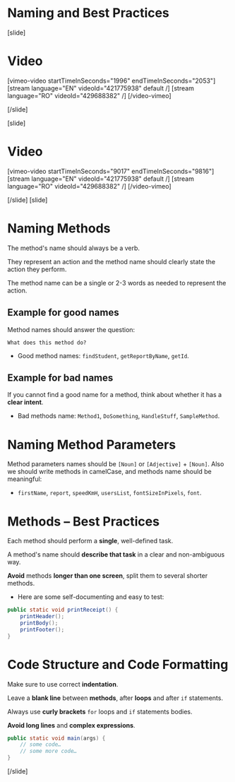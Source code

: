 # Naming and Best Practices
[slide]
# Video

[vimeo-video startTimeInSeconds="1996" endTimeInSeconds="2053"]
[stream language="EN" videoId="421775938" default /]
[stream language="RO" videoId="429688382" /]
[/video-vimeo]

[/slide]

[slide]
# Video

[vimeo-video startTimeInSeconds="9017" endTimeInSeconds="9816"]
[stream language="EN" videoId="421775938" default /]
[stream language="RO" videoId="429688382" /]
[/video-vimeo]

[/slide]
[slide]
# Naming Methods

The method's name should always be a verb.

They represent an action and the method name should clearly state the action they perform.

The method name can be a single or 2-3 words as needed to represent the action.

## Example for good names

Method names should answer the question:

`What does this method do?`

* Good method names: `findStudent`, `getReportByName`, `getId`.


## Example for bad names

If you cannot find a good name for a method, think about whether it has a **clear intent**.

* Bad methods name: `Method1`, `DoSomething`, `HandleStuff`, `SampleMethod`.

# Naming Method Parameters

Method parameters names should be `[Noun]` or `[Adjective]` + `[Noun]`. Also we should write methods in camelCase, and methods name should be meaningful:

* `firstName`, `report`, `speedKmH`, `usersList`, `fontSizeInPixels`, `font`.

# Methods – Best Practices

Each method should perform a **single**, well-defined task.

A method's name should **describe that task** in a clear and non-ambiguous way.

**Avoid** methods **longer than one screen**, split them to several shorter methods.

* Here are some self-documenting and easy to test:

```Java
public static void printReceipt() {
    printHeader();
    printBody();
    printFooter();
}
```

# Code Structure and Code Formatting

Make sure to use correct **indentation**.

Leave a **blank line** between **methods**, after **loops** and after `if` statements.

Always use **curly brackets** `for` loops and `if` statements bodies.

**Avoid long lines** and **complex expressions**.

```Java
public static void main(args) {
    // some code…
    // some more code…
}
```
[/slide]